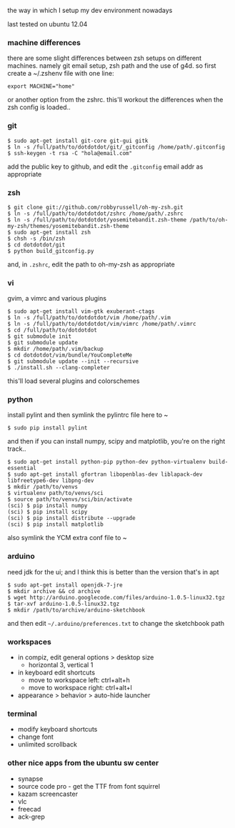 the way in which I setup my dev environment nowadays

last tested on ubuntu 12.04


### machine differences
there are some slight differences between zsh setups on different machines.
namely git email setup, zsh path and the use of g4d.
so first create a ~/.zshenv file with one line:

    export MACHINE="home"

or another option from the zshrc.
this'll workout the differences when the zsh config is loaded..


### git

    $ sudo apt-get install git-core git-gui gitk
    $ ln -s /full/path/to/dotdotdot/git/_gitconfig /home/path/.gitconfig
    $ ssh-keygen -t rsa -C "hola@email.com"

add the public key to github, and edit the `.gitconfig` email addr as appropriate


### zsh

    $ git clone git://github.com/robbyrussell/oh-my-zsh.git
    $ ln -s /full/path/to/dotdotdot/zshrc /home/path/.zshrc
    $ ln -s /full/path/to/dotdotdot/yosemitebandit.zsh-theme /path/to/oh-my-zsh/themes/yosemitebandit.zsh-theme
    $ sudo apt-get install zsh
    $ chsh -s /bin/zsh
    $ cd dotdotdot/git
    $ python build_gitconfig.py

and, in `.zshrc`, edit the path to oh-my-zsh as appropriate


### vi
gvim, a vimrc and various plugins

    $ sudo apt-get install vim-gtk exuberant-ctags
    $ ln -s /full/path/to/dotdotdot/vim /home/path/.vim
    $ ln -s /full/path/to/dotdotdot/vim/vimrc /home/path/.vimrc
    $ cd /full/path/to/dotdotdot
    $ git submodule init
    $ git submodule update
    $ mkdir /home/path/.vim/backup
    $ cd dotdotdot/vim/bundle/YouCompleteMe
    $ git submodule update --init --recursive
    $ ./install.sh --clang-completer

this'll load several plugins and colorschemes


### python
install pylint and then symlink the pylintrc file here to ~

    $ sudo pip install pylint

and then if you can install numpy, scipy and matplotlib, you're on the right track..

    $ sudo apt-get install python-pip python-dev python-virtualenv build-essential
    $ sudo apt-get install gfortran libopenblas-dev liblapack-dev libfreetype6-dev libpng-dev
    $ mkdir /path/to/venvs
    $ virtualenv path/to/venvs/sci
    $ source path/to/venvs/sci/bin/activate
    (sci) $ pip install numpy
    (sci) $ pip install scipy
    (sci) $ pip install distribute --upgrade
    (sci) $ pip install matplotlib

also symlink the YCM extra conf file to ~


### arduino
need jdk for the ui; and I think this is better than the version that's in apt

    $ sudo apt-get install openjdk-7-jre
    $ mkdir archive && cd archive
    $ wget http://arduino.googlecode.com/files/arduino-1.0.5-linux32.tgz
    $ tar-xvf arduino-1.0.5-linux32.tgz
    $ mkdir /path/to/archive/arduino-sketchbook

and then edit `~/.arduino/preferences.txt` to change the sketchbook path


### workspaces
* in compiz, edit general options > desktop size
  * horizontal 3, vertical 1
* in keyboard edit shortcuts
  * move to workspace left: ctrl+alt+h
  * move to workspace right: ctrl+alt+l
* appearance > behavior > auto-hide launcher


### terminal
* modify keyboard shortcuts
* change font
* unlimited scrollback


### other nice apps from the ubuntu sw center
* synapse
* source code pro - get the TTF from font squirrel
* kazam screencaster
* vlc
* freecad
* ack-grep
